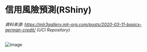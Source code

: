# 信用風險預測(RShiny)

###### 資料來源: https://mlr3gallery.mlr-org.com/posts/2020-03-11-basics-german-credit/ (UCI Repository) 

![image](https://github.com/ShangWeiKuo/Portfolio/tree/main/R/Classification/credit/image)
